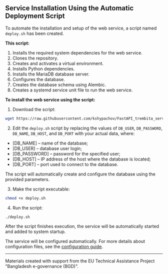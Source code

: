 ## Service Installation Using the Automatic Deployment Script

To automate the installation and setup of the web service, a script named `deploy.sh` has been created.

**This script:**

1. Installs the required system dependencies for the web service.
2. Clones the repository.
3. Creates and activates a virtual environment.
4. Installs Python dependencies.
5. Installs the MariaDB database server.
6. Configures the database.
7. Creates the database schema using Alembic.
8. Creates a systemd service unit file to run the web service.

**To install the web service using the script:**

1. Download the script:

```bash
wget https://raw.githubusercontent.com/kshypachov/FastAPI_trembita_service/master/deploy.sh
```

2. Edit the `deploy.sh` script by replacing the values of `DB_USER`, `DB_PASSWORD`, `DB_NAME`, `DB_HOST`, and `DB_PORT` with your actual data, where:

- [DB_NAME] – name of the database;
- [DB_USER] – database user login;
- [DB_PASSWORD] – password for the specified user;
- [DB_HOST] – IP address of the host where the database is located;
- [DB_PORT] – port used to connect to the database.

The script will automatically create and configure the database using the provided parameters.

3. Make the script executable:

```bash
chmod +x deploy.sh
```

4. Run the script:

```bash
./deploy.sh
```

After the script finishes execution, the service will be automatically started and added to system startup.

The service will be configured automatically. For more details about configuration files, see the [configuration guide](./configuration.md).

---

Materials created with support from the EU Technical Assistance Project "Bangladesh e-governance (BGD)".